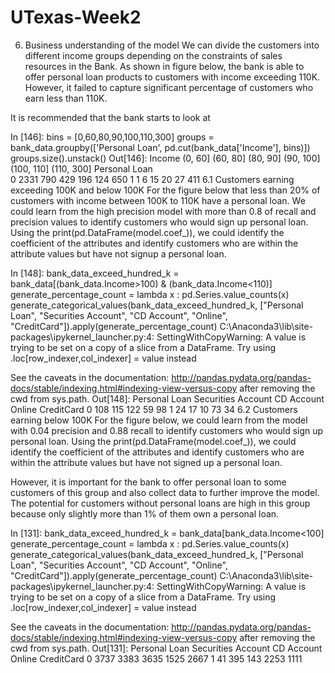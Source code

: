 # UTexas-Week2


6. Business understanding of the model
We can divide the customers into different income groups depending on the constraints of sales resources in the Bank. As shown in figure below, the bank is able to offer personal loan products to customers with income exceeding 110K. However, it failed to capture significant percentage of customers who earn less than 110K.

It is recommended that the bank starts to look at

In [146]:
bins = [0,60,80,90,100,110,300]
groups = bank_data.groupby(['Personal Loan', pd.cut(bank_data['Income'], bins)])
groups.size().unstack()
Out[146]:
Income	(0, 60]	(60, 80]	(80, 90]	(90, 100]	(100, 110]	(110, 300]
Personal Loan						
0	2331	790	429	196	124	650
1	1	6	15	20	27	411
6.1 Customers earning exceeding 100K and below 100K
For the figure below that less than 20% of customers with income between 100K to 110K have a personal loan. We could learn from the high precision model with more than 0.8 of recall and precision values to identify customers who would sign up personal loan. Using the print(pd.DataFrame(model.coef_)), we could identify the coefficient of the attributes and identify customers who are within the attribute values but have not signup a personal loan.

In [148]:
bank_data_exceed_hundred_k = bank_data[(bank_data.Income>100) & (bank_data.Income<110)] 
generate_percentage_count = lambda x : pd.Series.value_counts(x)
generate_categorical_values(bank_data_exceed_hundred_k, ["Personal Loan", "Securities Account", "CD Account", "Online", "CreditCard"]).apply(generate_percentage_count)
C:\Anaconda3\lib\site-packages\ipykernel_launcher.py:4: SettingWithCopyWarning: 
A value is trying to be set on a copy of a slice from a DataFrame.
Try using .loc[row_indexer,col_indexer] = value instead

See the caveats in the documentation: http://pandas.pydata.org/pandas-docs/stable/indexing.html#indexing-view-versus-copy
  after removing the cwd from sys.path.
Out[148]:
Personal Loan	Securities Account	CD Account	Online	CreditCard
0	108	115	122	59	98
1	24	17	10	73	34
6.2 Customers earning below 100K
For the figure below, we could learn from the model with 0.04 precision and 0.88 recall to identify customers who would sign up personal loan. Using the print(pd.DataFrame(model.coef_)), we could identify the coefficient of the attributes and identify customers who are within the attribute values but have not signed up a personal loan.

However, it is important for the bank to offer personal loan to some customers of this group and also collect data to further improve the model. The potential for customers without personal loans are high in this group because only slightly more than 1% of them own a personal loan.

In [131]:
bank_data_exceed_hundred_k = bank_data[bank_data.Income<100] 
generate_percentage_count = lambda x : pd.Series.value_counts(x)
generate_categorical_values(bank_data_exceed_hundred_k, ["Personal Loan", "Securities Account", "CD Account", "Online", "CreditCard"]).apply(generate_percentage_count)
C:\Anaconda3\lib\site-packages\ipykernel_launcher.py:4: SettingWithCopyWarning: 
A value is trying to be set on a copy of a slice from a DataFrame.
Try using .loc[row_indexer,col_indexer] = value instead

See the caveats in the documentation: http://pandas.pydata.org/pandas-docs/stable/indexing.html#indexing-view-versus-copy
  after removing the cwd from sys.path.
Out[131]:
Personal Loan	Securities Account	CD Account	Online	CreditCard
0	3737	3383	3635	1525	2667
1	41	395	143	2253	1111
